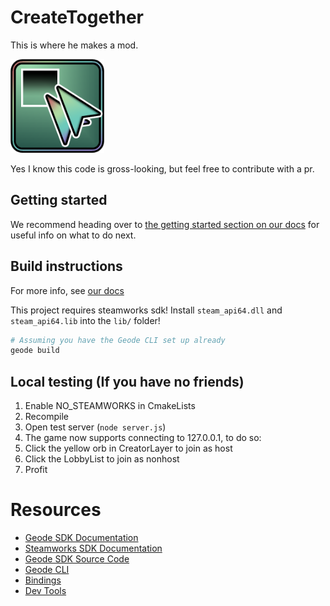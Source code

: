 # CreateTogether
This is where he makes a mod.

<img src="logo.png" width="150" alt="the mod's very epic logo" />

Yes I know this code is gross-looking, but feel free to contribute with a pr.


## Getting started
We recommend heading over to [the getting started section on our docs](https://docs.geode-sdk.org/getting-started/) for useful info on what to do next.

## Build instructions
For more info, see [our docs](https://docs.geode-sdk.org/getting-started/create-mod#build)

This project requires steamworks sdk! Install `steam_api64.dll` and `steam_api64.lib` into the `lib/` folder!  

```sh
# Assuming you have the Geode CLI set up already
geode build
```
## Local testing (If you have no friends)
1. Enable NO_STEAMWORKS in CmakeLists
2. Recompile
3. Open test server (`node server.js`)
4. The game now supports connecting to 127.0.0.1, to do so:
5. Click the yellow orb in CreatorLayer to join as host
6. Click the LobbyList to join as nonhost
7. Profit

# Resources
* [Geode SDK Documentation](https://docs.geode-sdk.org/)
* [Steamworks SDK Documentation](https://partner.steamgames.com/doc/gettingstarted)
* [Geode SDK Source Code](https://github.com/geode-sdk/geode/)
* [Geode CLI](https://github.com/geode-sdk/cli)
* [Bindings](https://github.com/geode-sdk/bindings/)
* [Dev Tools](https://github.com/geode-sdk/DevTools)
